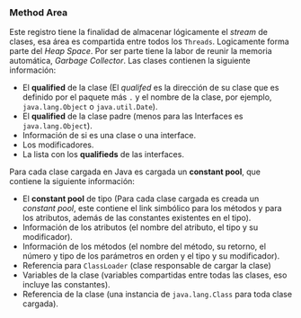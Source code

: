 ### Method Area


Este registro tiene la finalidad de almacenar lógicamente el *stream* de clases, esa área es compartida entre todos los `Threads`. Logicamente forma parte del *Heap Space*. Por ser parte tiene la labor de reunir la memoria automática, *Garbage Collector*. Las clases contienen la siguiente información:


* El **qualified** de la clase (El *qualifed* es la dirección de su clase que es definido por el paquete más `.` y el nombre de la clase, por ejemplo, `java.lang.Object` o `java.util.Date`).
* El **qualified** de la clase padre (menos para las Interfaces es `java.lang.Object`).
* Información de si es una clase o una interface.
* Los modificadores.
* La lista con los **qualifieds** de las interfaces.


Para cada clase cargada en Java es cargada un **constant pool**, que contiene la siguiente información:


* El **constant pool** de tipo (Para cada clase cargada es creada un *constant pool*, este contiene el link simbólico para los métodos y para los atributos, además de las constantes existentes en el tipo).
* Información de los atributos (el nombre del atributo, el tipo y su modificador).
* Información de los métodos (el nombre del método, su retorno, el número y tipo de los parámetros en orden y el tipo y su modificador).
* Referencia para `ClassLoader` (clase responsable de cargar la clase)
* Variables de la clase (variables compartidas entre todas las clases, eso incluye las constantes).
* Referencia de la clase (una instancia de `java.lang.Class` para toda clase cargada).
